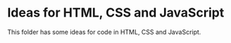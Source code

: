 # Ideas for HTML, CSS and JavaScript
This folder has some ideas for code in HTML, CSS and JavaScript.
